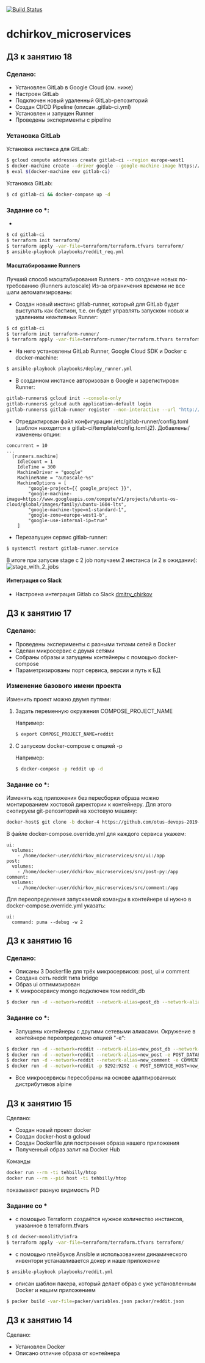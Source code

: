 [![Build Status](https://travis-ci.com/otus-devops-2019-02/dchirkov_microservices.svg?branch=master)](https://travis-ci.com/otus-devops-2019-02/dchirkov_microservices)

# dchirkov_microservices

## ДЗ к занятию 18

### Сделано:

* Установлен GitLab в Google Cloud (см. ниже)
* Настроен GitLab
* Подключен новый удаленный GitLab-репозиторий
* Создан CI/CD Pipeline (описан .gitlab-ci.yml)
* Установлен и запущен Runner
* Проведены эксперименты с pipeline

### Установка GitLab

Установка инстанса для GitLab:
```bash
$ gcloud compute addresses create gitlab-ci --region europe-west1
$ docker-machine create --driver google --google-machine-image https://www.googleapis.com/compute/v1/projects/ubuntu-os-cloud/global/images/family/ubuntu-1604-lts --google-machine-type n1-standard-1 --google-address gitlab-ci --google-tags http-server,https-server --google-zone europe-west1-b gitlab-ci
$ eval $(docker-machine env gitlab-ci)
```

Установка GitLab: 
```bash
$ cd gitlab-ci && docker-compose up -d
```

### Задание со *:


*

```bash
$ cd gitlab-ci
$ terraform init terraform/
$ terraform apply -var-file=terraform/terraform.tfvars terraform/
$ ansible-playbook playbooks/reddit_req.yml
```








#### Масштабирование Runners
Лучший способ масштабирования Runners - это создание новых по-требованию (Runners autoscale)
Из-за ограничения времени не все шаги автоматизированы:
* Создан новый инстанс gitlab-runner, который для GitLab будет выступать как бастион, т.е. он будет управлять
запуском новых и удалением неактивных Runner:  
```bash
$ cd gitlab-ci
$ terraform init terraform-runner/
$ terraform apply -var-file=terraform-runner/terraform.tfvars terraform-runner/
```

* На него установлены GitLab Runner, Google Cloud SDK и Docker с docker-machine:
```bash
$ ansible-playbook playbooks/deploy_runner.yml
```

* В созданном инстансе авторизован в Google и зарегистировн Runner:
```bash
gitlab-runners$ gcloud init --console-only
gitlab-runners$ gcloud auth application-default login
gitlab-runners$ gitlab-runner register --non-interactive --url "http://${gitlab_ci_ip}/" --registration-token "${gitlab_installation_token}" --executor "docker+machine" --docker-image alpine:latest --description "autoscaling-runners" --tag-list "docker,linux,ubuntu,xenial" --run-untagged="true" --locked="false"
```

* Отредактирован файл конфигурации /etc/gitlab-runner/config.toml (шаблон находится в gitlab-ci/template/config.toml.j2).
Добавлены/изменены опции:
```
concurrent = 10
...
  [runners.machine]
    IdleCount = 1
    IdleTime = 300
    MachineDriver = "google"
    MachineName = "autoscale-%s"
    MachineOptions = [
        "google-project={{ google_project }}",
        "google-machine-image=https://www.googleapis.com/compute/v1/projects/ubuntu-os-cloud/global/images/family/ubuntu-1604-lts",
        "google-machine-type=n1-standard-1",
        "google-zone=europe-west1-b",
        "google-use-internal-ip=true"
    ]
```

* Перезапущен сервис gitlab-runner:
```bash
$ systemctl restart gitlab-runner.service
```

В итоге при запуске stage с 2 job получаем 2 инстанса (и 2 в ожидании):
![stage_with_2_jobs](https://user-images.githubusercontent.com/633539/58326683-3ee46500-7e36-11e9-896a-2a234d892ba6.png)

#### Интеграция со Slack
* Настроена интеграция Gitlab со Slack [dmitry_chirkov](https://devops-team-otus.slack.com/messages/CH12BCSSX/)


## ДЗ к занятию 17

### Сделано:

* Проведены эксперименты с разными типами сетей в Docker
* Сделан микросервис с двумя сетями
* Собраны образы и запущены контейнеры с помощью docker-compose
* Параметризированы порт сервиса, версии и путь к БД

### Изменение базового имени проекта

Изменить проект можно двумя путями:
1. Задать переменную окружения COMPOSE_PROJECT_NAME

   Например:
   ```bash
   $ export COMPOSE_PROJECT_NAME=reddit
   ```
2. С запуском docker-compose с опцией -p

   Например:
   ```bash
   $ docker-compose -p reddit up -d
   ```

### Задание со *:

Изменять код приложения без пересборки образа можно монтированием хостовой директории к контейнеру.
Для этого скопируем git-репозиторий на хостовую машину:
```bash
docker-host$ git clone -b docker-4 https://github.com/otus-devops-2019-02/dchirkov_microservices.git
```
В файле docker-compose.override.yml для каждого сервиса укажем:
```
ui:
  volumes:
    - /home/docker-user/dchirkov_microservices/src/ui:/app
post:
  volumes:
    - /home/docker-user/dchirkov_microservices/src/post-py:/app
comment:
  volumes:
    - /home/docker-user/dchirkov_microservices/src/comment:/app
```

Для переопределения запускаемой команды в контейнере ui нужно в docker-compose.override.yml указать:
```
ui:
  command: puma --debug -w 2
```

## ДЗ к занятию 16

### Сделано:

* Описаны 3 Dockerfile для трёх микросервисов: post, ui и comment
* Создана сеть reddit типа bridge
* Образ ui оптимизирован
* К микросервису mongo подключен том reddit_db
```bash
$ docker run -d --network=reddit --network-alias=post_db --network-alias=comment_db -v reddit_db:/data/db mongo:latest
```

### Задание со *:

* Запущены контейнеры с другими сетевыми алиасами. Окружение в контейнере переопределено опцией "-e":
```bash
$ docker run -d --network=reddit --network-alias=new_post_db --network-alias=new_comment_db mongo:latest
$ docker run -d --network=reddit --network-alias=new_post -e POST_DATABASE_HOST=new_post_db daryan/post:1.0
$ docker run -d --network=reddit --network-alias=new_comment -e COMMENT_DATABASE_HOST=new_comment_db daryan/comment:1.0
$ docker run -d --network=reddit -p 9292:9292 -e POST_SERVICE_HOST=new_post -e COMMENT_SERVICE_HOST=new_comment daryan/ui:1.0
```
* Все микросервисы пересобраны на основе адаптированных дистрибутивов alpine

## ДЗ к занятию 15

Сделано:

* Создан новый проект docker
* Создан docker-host в gcloud
* Создан Dockerfile для построения образа нашего приложения 
* Полученный образ залит на Docker Hub 

Команды 
```bash
docker run --rm -ti tehbilly/htop
docker run --rm --pid host -ti tehbilly/htop
```
показывают разную видимость PID 

### Задание со *

* с помощью Terraform создаётся нужное количество инстансов, указанное в terraform.tfvars
```bash
$ cd docker-monolith/infra
$ terraform apply -var-file=terraform/terraform.tfvars terraform/
```

* с помощью плейбуков Ansible и использованием динамического инвентори устанавливается докер и наше приложение
```bash
$ ansible-playbook playbooks/reddit.yml
```

* описан шаблон пакера, который делает образ с уже установленным Docker и нашим приложением
```bash
$ packer build -var-file=packer/variables.json packer/reddit.json
```


## ДЗ к занятию 14

Сделано:

* Установлен Docker 
* Описано отличие образа от контейнера
